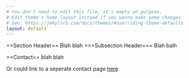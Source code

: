 ```yaml
---
# You don't need to edit this file, it's empty on purpose.
# Edit theme's home layout instead if you wanna make some changes
# See: https://jekyllrb.com/docs/themes/#overriding-theme-defaults
layout: default
---
```

==Section Header==
Blah blah
===Subsection Header===
Blah balh

==Contact==
blah blah

Or could link to a seperate contact page [here](contact)
